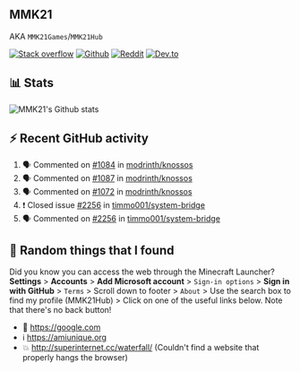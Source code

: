 ## MMK21
AKA `MMK21Games`/`MMK21Hub`

[![Stack overflow](https://img.shields.io/badge/Stack_Overflow-FE7A16?style=for-the-badge&logo=stack-overflow&logoColor=white)](https://stackoverflow.com/users/11519302/mmk21)
[![Github](https://img.shields.io/badge/GitHub-100000?style=for-the-badge&logo=github&logoColor=white)](https://github.com/MMK21Hub)
[![Reddit](https://img.shields.io/badge/Reddit-FF4500?style=for-the-badge&logo=reddit&logoColor=white)](https://www.reddit.com/user/mmk21games)
[![Dev.to](https://img.shields.io/badge/dev.to-0A0A0A?style=for-the-badge&logo=dev.to&logoColor=white)](https://dev.to/mmk21)

## 📊 Stats 

![MMK21's Github stats](https://github-readme-stats.vercel.app/api?username=MMK21Hub&show_icons=true&theme=dark&bg_color=171b22&text_color=CCCCCC&hide_border=true)

## ⚡ Recent GitHub activity

<!--START_SECTION:activity-->
1. 🗣 Commented on [#1084](https://github.com/modrinth/knossos/issues/1084) in [modrinth/knossos](https://github.com/modrinth/knossos)
2. 🗣 Commented on [#1087](https://github.com/modrinth/knossos/issues/1087) in [modrinth/knossos](https://github.com/modrinth/knossos)
3. 🗣 Commented on [#1072](https://github.com/modrinth/knossos/issues/1072) in [modrinth/knossos](https://github.com/modrinth/knossos)
4. ❗️ Closed issue [#2256](https://github.com/timmo001/system-bridge/issues/2256) in [timmo001/system-bridge](https://github.com/timmo001/system-bridge)
5. 🗣 Commented on [#2256](https://github.com/timmo001/system-bridge/issues/2256) in [timmo001/system-bridge](https://github.com/timmo001/system-bridge)
<!--END_SECTION:activity-->

## 🙂 Random things that I found

Did you know you can access the web through the Minecraft Launcher? **Settings** > **Accounts** > **Add Microsoft account** > `Sign-in options` > **Sign in with GitHub** > `Terms` > Scroll down to footer > `About` > Use the search box to find my profile (MMK21Hub) > Click on one of the useful links below. Note that there's no back button!

* 🔎 <https://google.com>
* ℹ️ <https://amiunique.org>
* 💥 <http://superinternet.cc/waterfall/> (Couldn't find a website that properly hangs the browser)
